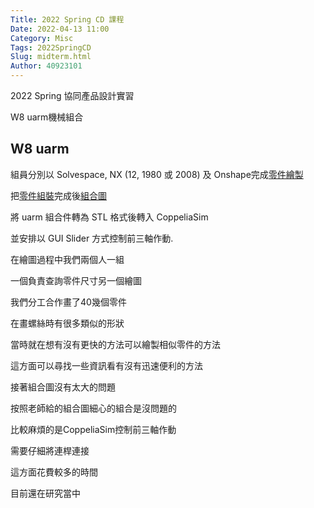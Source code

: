```yaml
---
Title: 2022 Spring CD 課程
Date: 2022-04-13 11:00
Category: Misc
Tags: 2022SpringCD
Slug: midterm.html
Author: 40923101
---
```


2022 Spring 協同產品設計實習

W8 uarm機械組合

<!-- PELICAN_END_SUMMARY -->

W8 uarm
----

組員分別以 Solvespace, NX (12, 1980 或 2008) 及 Onshape完成[零件繪製]

把[零件組裝]完成後[組合圖]

將 uarm 組合件轉為 STL 格式後轉入 CoppeliaSim

並安排以 GUI Slider 方式控制前三軸作動. 

在繪圖過程中我們兩個人一組

一個負責查詢零件尺寸另一個繪圖

我們分工合作畫了40幾個零件

在畫螺絲時有很多類似的形狀

當時就在想有沒有更快的方法可以繪製相似零件的方法

這方面可以尋找一些資訊看有沒有迅速便利的方法

接著組合圖沒有太大的問題

按照老師給的組合圖細心的組合是沒問題的

比較麻煩的是CoppeliaSim控制前三軸作動

需要仔細將連桿連接

這方面花費較多的時間

目前還在研究當中



[零件繪製]:https://youtu.be/HqSpqLlonV0
[零件組裝]:https://youtu.be/01XXtnYs8VE
[組合圖]:https://a40923101.github.io/cd2022/images/50.png
